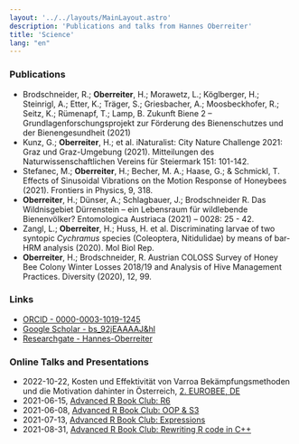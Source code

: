 ```yaml
---
layout: '../../layouts/MainLayout.astro'
description: 'Publications and talks from Hannes Oberreiter'
title: 'Science'
lang: "en"
---
```


### Publications

- Brodschneider, R.; **Oberreiter**, H.; Morawetz, L.; Köglberger, H.; Steinrigl, A.; Etter, K.; Träger, S.; Griesbacher, A.; Moosbeckhofer, R.; Seitz, K.; Rümenapf, T.; Lamp, B. Zukunft Biene 2 – Grundlagenforschungsprojekt zur Förderung des Bienenschutzes und der Bienengesundheit (2021)
- Kunz, G.; **Oberreiter**, H.; et al. iNaturalist: City Nature Challenge 2021: Graz und Graz-Umgebung (2021). Mitteilungen des Naturwissenschaftlichen Vereins für Steiermark 151: 101-142.
- Stefanec, M.; **Oberreiter**, H.; Becher, M. A.; Haase, G.; & Schmickl, T. Effects of Sinusoidal Vibrations on the Motion Response of Honeybees (2021). Frontiers in Physics, 9, 318.
- **Oberreiter**, H.; Dünser, A.; Schlagbauer, J.; Brodschneider R. Das Wildnisgebiet Dürrenstein – ein Lebensraum für wildlebende Bienenvölker? Entomologica Austriaca (2021) – 0028: 25 - 42.
- Zangl, L.; **Oberreiter**, H.; Huss, H. et al. Discriminating larvae of two syntopic *Cychramus* species (Coleoptera, Nitidulidae) by means of bar-HRM analysis (2020). Mol Biol Rep.
- **Oberreiter**, H.; Brodschneider, R. Austrian COLOSS Survey of Honey Bee Colony Winter Losses 2018/19 and Analysis of Hive Management Practices. Diversity (2020), 12, 99.

### Links

- [ORCID - 0000-0003-1019-1245](https://orcid.org/0000-0003-1019-1245)
- [Google Scholar - bs_92jEAAAAJ&hl](https://scholar.google.com/citations?user=bs_92jEAAAAJ&hl)
- [Researchgate - Hannes-Oberreiter](https://www.researchgate.net/profile/Hannes-Oberreiter)

### Online Talks and Presentations

- 2022-10-22, Kosten und Effektivität von Varroa Bekämpfungsmethoden und die Motivation dahinter in Österreich, [2. EUROBEE, DE](https://berufsimker.de/)
- 2021-06-15, [Advanced R Book Club: R6](https://youtu.be/NXmlqK2LxWw)
- 2021-06-08, [Advanced R Book Club: OOP & S3](https://youtu.be/NeHtEGab1Og)
- 2021-07-13, [Advanced R Book Club: Expressions](https://youtu.be/Jc_R4yFsYeE)
- 2021-08-31, [Advanced R Book Club: Rewriting R code in C++](https://youtu.be/nske4iqsgh0)
